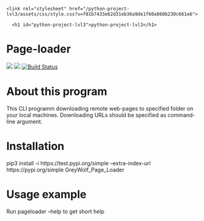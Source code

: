 <!DOCTYPE html>
<html lang="en-US">
  <head>
    <meta charset="UTF-8">
    <meta http-equiv="X-UA-Compatible" content="IE=edge">
    <meta name="viewport" content="width=device-width, initial-scale=1">

<!-- Begin Jekyll SEO tag v2.6.1 -->
<title>python-project-lvl3</title>
<meta name="generator" content="Jekyll v3.8.5" />
<meta property="og:title" content="python-project-lvl3" />
<meta property="og:locale" content="en_US" />
<link rel="canonical" href="https://greygreywolf.github.io/python-project-lvl3/" />
<meta property="og:url" content="https://greygreywolf.github.io/python-project-lvl3/" />
<meta property="og:site_name" content="python-project-lvl3" />
<script type="application/ld+json">
{"headline":"python-project-lvl3","@type":"WebSite","url":"https://greygreywolf.github.io/python-project-lvl3/","name":"python-project-lvl3","@context":"https://schema.org"}</script>
<!-- End Jekyll SEO tag -->

    <link rel="stylesheet" href="/python-project-lvl3/assets/css/style.css?v=f81b7433e62d31eb36a9de1f60a860b230c661e6">
  </head>
  <body>
    <div class="container-lg px-3 my-5 markdown-body">
      

      <h1 id="python-project-lvl3">python-project-lvl3</h1>
<h1 id="page-loader">Page-loader</h1>

<p><a href="https://codeclimate.com/github/GreyGreyWolf/python-project-lvl3/maintainability"><img src="https://api.codeclimate.com/v1/badges/492ff6e6146eb354749b/maintainability" /></a>
<a href="https://codeclimate.com/github/GreyGreyWolf/python-project-lvl3/test_coverage"><img src="https://api.codeclimate.com/v1/badges/492ff6e6146eb354749b/test_coverage" /></a>
<a href="https://travis-ci.com/GreyGreyWolf/python-project-lvl3"><img src="https://travis-ci.com/GreyGreyWolf/python-project-lvl3.svg?branch=master" alt="Build Status" /></a></p>

<h1 id="about-this-program">About this program</h1>

<p>This CLI programm downloading remote web-pages to specified folder on your local machines. Downloading URLs should be specified as command-line argument.</p>

<h1 id="installation">Installation</h1>

<p>pip3 install -i https://test.pypi.org/simple –extra-index-url https://pypi.org/simple GreyWolf_Page_Loader</p>



<h1 id="usage-example">Usage example</h1>

<p>Run pageloader –help to get short help</p>




      

    
  </body>
</html>
